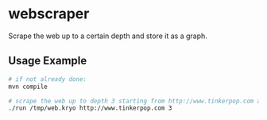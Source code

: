 # webscraper

Scrape the web up to a certain depth and store it as a graph.

## Usage Example

```sh
# if not already done:
mvn compile

# scrape the web up to depth 3 starting from http://www.tinkerpop.com and store the result in /tmp/web.kryo
./run /tmp/web.kryo http://www.tinkerpop.com 3

```
